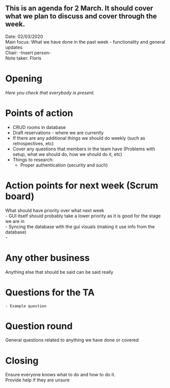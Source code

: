 This is an agenda for 2 March. It should cover what we plan to discuss and cover through the week.
---

Date:           02/03/2020\
Main focus:     What we have done in the past week - functionality and general updates\
Chair:          -Insert person-\
Note taker:     Floris

# Opening
*Here you check that everybody is present.*

# Points of action
 - CRUD rooms in database
 - Draft reservations - where we are currently
 - If there are any additional things we should do weekly (such as retrospectives, etc)
 - Cover any questions that members in the team have (Problems with setup, what we should do, how we should do it, etc)
 - Things to research:
	- Proper authentication (security and such)

# Action points for next week (Scrum board)
What should have priority over what next week\
    - GUI itself should probably take a lower priority as it is good for the stage we are in\
    - Syncing the database with the gui visuals (making it use info from the database)\
    - 

# Any other business
Anything else that should be said can be said really

# Questions for the TA
    - Example question

# Question round
General questions related to anything we have done or covered

# Closing
Ensure everyone knows what to do and how to do it.\
Provide help if they are unsure